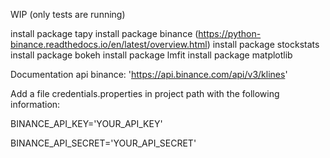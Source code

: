 WIP (only tests are running)

install package tapy
install package binance (https://python-binance.readthedocs.io/en/latest/overview.html)
install package stockstats
install package bokeh
install package lmfit
install package matplotlib

Documentation api binance:
'https://api.binance.com/api/v3/klines'

Add a file credentials.properties in project path with the following information:

BINANCE_API_KEY='YOUR_API_KEY'

BINANCE_API_SECRET='YOUR_API_SECRET'